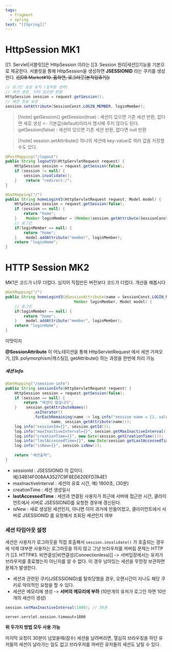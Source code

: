 ```yaml
---
tags:
  - fragment
  - spring
text: "[[Spring]]"
---
```

# HttpSession MK1
[[1. Servlet|서블릿]]은 HttpSession 이라는 [[3. Session 원리|세션]]기능을 기본으로 제공한다. 
서블릿을 통해 HttpSession을 생성하면 **JSESSIONID** 라는 쿠키를 생성한다. ~~([[DB Market#10. 홈화면, 로그아웃|본적있쥬?]])~~

```java title:"log-in"
// 로그인 성공 로직 (앞부분 생략)
// 세션 생성, 이미 있으면 반환  
HttpSession session = request.getSession();  
// 세션 정보 보관  
session.setAttribute(SessionConst.LOGIN_MEMBER, loginMember);
```

> [!note] getSession()
> getSession(true) : 세션이 있으면 기존 세션 반환, 없다면 새로 생성 <- 기본값(default)이라서 명시해 주지 않아도 된다.
> getSession(false) : 세션이 있으면 기존 세션 반환, 없다면 null 반환

> [!note] session.setAttribute()
> 하나의 세션에 key-value로 여러 값을 저장할 수도 있다.

```java title:"log-out"
@PostMapping("/logout")  
public String logoutV3(HttpServletRequest request) {  
    HttpSession session = request.getSession(false);  
    if (session != null) {  
        session.invalidate();  
    }    return "redirect:/";  
}
```

```java title:"Home"
@GetMapping("/")  
public String homeLoginV3(HttpServletRequest request, Model model) {  
    HttpSession session = request.getSession(false);  
    if (session == null) {  
        return "home";  
    }    Member loginMember = (Member)session.getAttribute(SessionConst.LOGIN_MEMBER);  
    // 로그인  
    if(loginMember == null) {  
        return "home";  
    }    model.addAttribute("member", loginMember);  
    return "loginHome";  
}
```

# HTTP Session MK2
 MK1은 코드가 너무 더럽다. 심지어 직접만든 버전보다 코드가 더럽다. 개선을 해봅시다
```java title:Home
@GetMapping("/")  
public String homeLoginV3(@SessionAttribute(name = SessionConst.LOGIN_MEMBER, required = false)  
                              Member loginMember, Model model) {  
    // 로그인  
    if(loginMember == null) {  
        return "home";  
    }    model.addAttribute("member", loginMember);  
    return "loginHome";  
}
```
이맛이지

**@SessionAttribute** 
이 어노테이션을 통해  HttpServletRequest 에서 세션 가져오기, [[9. polymorphism|캐스팅]], getAttribute() 하는 과정을 한번에 처리 가능


##### 세션 Info 
```java
@GetMapping("/session-info")  
public String sessionInfo(HttpServletRequest request) {  
    HttpSession session = request.getSession(false);  
    if (session == null) {  
        return "세션이 없습니다";  
    }    session.getAttributeNames()  
            .asIterator()  
            .forEachRemaining(name -> log.info("session name = {}, value = {}",  
                    name, session.getAttribute(name)));  
    log.info("sessionId={}", session.getId());  
    log.info("maxInactiveInterval={}", session.getMaxInactiveInterval());  
    log.info("creationTime={}", new Date(session.getCreationTime()));  
    log.info("lastAccessedTime={}", new Date(session.getLastAccessedTime()));  
    log.info("isNew={}", session.isNew());  
  
    return "세션출력";  
}
```

- sessionId : JSESSIONID 의 값이다. 예)34B14F008AA3527C9F8ED620EFD7A4E1
- maxInactiveInterval : 세션의 유효 시간, 예) 1800초, (30분)
- creationTime : 세션 생성일시
- **lastAccessedTime** : 세션과 연결된 사용자가 최근에 서버에 접근한 시간, 
  클라이언트에서 서버로 JSESSIONID를 요청한 경우에 갱신된다.
- isNew : 새로 생성된 세션인지, 아니면 이미 과거에 만들어졌고, 
  클라이언트에서 서버로 JSESSIONID 를 요청해서 조회된 세션인지 여부

### 세션 타임아웃 설정
세션은 사용자가 로그아웃을 직접 호출해서 `session.invalidate()` 가 호출되는 경우에 삭제
대부분 사용자는 로그아웃을 하지 않고 그냥 브라우저를 꺼버림
문제는 HTTP가 [[3. HTTP#3. 비연결성|비연결성(Connectionless)]] -> 서버입장에서는 유저가 브라우저를 종료했는지 아닌지를 알 수 없다.
이 경우 남아있는 세션을 무한정 보관하면 문제가 발생한다.

- 세션과 관련된 쿠키(JSESSIONID)를 탈취당했을 경우, 오랜시간이 지나도 해당 쿠키로 악의적인 요청을 할 수 있다.
- 세션은 메모리에 생성 -> **서버의 메모리에 부하** (10만개의 유저가 로그인 하면 10만개의 세션이 생성)

```java
session.setMaxInactiveInterval(1800); // 30분
```

```properties
server.servlet.session.timeout=1800
```
**위 두가지 방법 모두 사용 가능**

마지막 요청이 30분이 넘었을때(잠수) 세션을 날려버리면, 열심히 브라우징을 하던 유저들의 세션이 날라가는 일도 없고
브라우저를 꺼버린 유저들의 세션도 날릴 수 있다.
